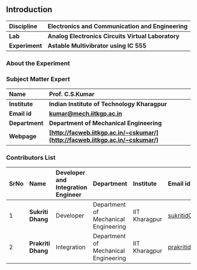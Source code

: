 ## Introduction


<b>Discipline | <b>Electronics and Communication and Engineering
:--|:--|
<b> Lab | <b>  Analog Electronics Circuits Virtual Laboratory
<b> Experiment|     <b> Astable Multivibrator using IC 555

### About the Experiment 


### Subject Matter Expert
<b>Name | <b> **Prof. C.S.Kumar**
:--|:--|
<b> Institute | <b>  **Indian Institute of Technology Kharagpur**
<b> Email id|     <b>  **kumar@mech.iitkgp.ac.in**
<b> Department |  **Department of Mechanical Engineering**
<b>Webpage| <b> [http://facweb.iitkgp.ac.in/~cskumar/](http://facweb.iitkgp.ac.in/~cskumar/)


### Contributors List

SrNo | Name | Developer and Integration Engineer | Department| Institute | Email id
:--|:--|:--|:--|:--|:--|
1 | **Sukriti Dhang** | Developer | Department of Mechanical Engineering | IIT Kharagpur | sukritid05@gmail.com |
2 | **Prakriti Dhang** | Integration | Department of Mechanical Engineering | IIT Kharagpur | prakritidhang05@gmail.com |

